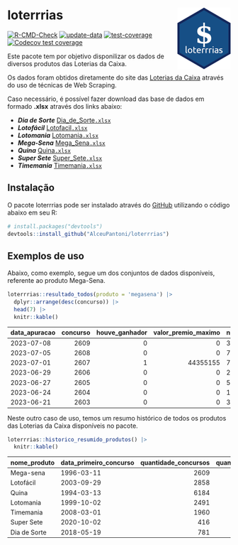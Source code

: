 
<!-- README.md is generated from README.Rmd. Please edit that file -->

# loterrrias <img src="man/figures/logo.png" align="right" height="139" />

<!-- badges: start -->

[![R-CMD-Check](https://github.com/AlceuPantoni/loterrrias/actions/workflows/R-CMD-check.yaml/badge.svg?branch=main)](https://github.com/AlceuPantoni/loterrrias/actions/workflows/R-CMD-check.yaml)
[![update-data](https://github.com/AlceuPantoni/loterrrias/actions/workflows/update-data.yaml/badge.svg)](https://github.com/AlceuPantoni/loterrrias/actions/workflows/update-data.yaml)
[![test-coverage](https://github.com/AlceuPantoni/loterrrias/actions/workflows/test-coverage.yaml/badge.svg?branch=main)](https://github.com/AlceuPantoni/loterrrias/actions/workflows/test-coverage.yaml)
[![Codecov test
coverage](https://codecov.io/gh/AlceuPantoni/loterrrias/branch/main/graph/badge.svg)](https://codecov.io/gh/AlceuPantoni/loterrrias?branch=main)
<!-- badges: end -->

Este pacote tem por objetivo disponilizar os dados de diversos produtos
das Loterias da Caixa.

Os dados foram obtidos diretamente do site das [Loterias da
Caixa](https://loterias.caixa.gov.br/Paginas/default.aspx) através do
uso de técnicas de Web Scraping.

Caso necessário, é possível fazer download das base de dados em formado
**.xlsx** através dos links abaixo:

  - ***Dia de Sorte***
    [Dia\_de\_Sorte`.xlsx`](https://raw.githubusercontent.com/AlceuPantoni/loterrrias/main/data-raw/resultados_diadesorte.xlsx)
  - ***Lotofácil***
    [Lotofacil`.xlsx`](https://raw.githubusercontent.com/AlceuPantoni/loterrrias/main/data-raw/resultados_lotofacil.xlsx)
  - ***Lotomania***
    [Lotomania`.xlsx`](https://raw.githubusercontent.com/AlceuPantoni/loterrrias/main/data-raw/resultados_lotomania.xlsx)
  - ***Mega-Sena***
    [Mega\_Sena`.xlsx`](https://raw.githubusercontent.com/AlceuPantoni/loterrrias/main/data-raw/resultados_megasena.xlsx)
  - ***Quina***
    [Quina`.xlsx`](https://raw.githubusercontent.com/AlceuPantoni/loterrrias/main/data-raw/resultados_quina.xlsx)
  - ***Super Sete***
    [Super\_Sete`.xlsx`](https://raw.githubusercontent.com/AlceuPantoni/loterrrias/main/data-raw/resultados_supersete.xlsx)
  - ***Timemania***
    [Timemania`.xlsx`](https://raw.githubusercontent.com/AlceuPantoni/loterrrias/main/data-raw/resultados_timemania.xlsx)

## Instalação

O pacote loterrrias pode ser instalado através do
[GitHub](https://github.com/) utilizando o código abaixo em seu R:

``` r
# install.packages("devtools")
devtools::install_github("AlceuPantoni/loterrrias")
```

## Exemplos de uso

Abaixo, como exemplo, segue um dos conjuntos de dados disponíveis,
referente ao produto Mega-Sena.

``` r
loterrrias::resultado_todos(produto = 'megasena') |> 
  dplyr::arrange(desc(concurso)) |> 
  head(7) |> 
  knitr::kable()
```

| data\_apuracao | concurso | houve\_ganhador | valor\_premio\_maximo | numeros\_sorteados | num\_1 | num\_2 | num\_3 | num\_4 | num\_5 | num\_6 |
| :------------- | -------: | --------------: | --------------------: | :----------------- | -----: | -----: | -----: | -----: | -----: | -----: |
| 2023-07-08     |     2609 |               0 |                     0 | 3;21;27;32;35;60   |      3 |     21 |     27 |     32 |     35 |     60 |
| 2023-07-05     |     2608 |               0 |                     0 | 7;13;17;24;29;52   |      7 |     13 |     17 |     24 |     29 |     52 |
| 2023-07-01     |     2607 |               1 |              44355155 | 7;11;25;51;57;60   |      7 |     11 |     25 |     51 |     57 |     60 |
| 2023-06-29     |     2606 |               0 |                     0 | 2;10;16;32;45;49   |      2 |     10 |     16 |     32 |     45 |     49 |
| 2023-06-27     |     2605 |               0 |                     0 | 5;11;26;35;46;54   |      5 |     11 |     26 |     35 |     46 |     54 |
| 2023-06-24     |     2604 |               0 |                     0 | 16;17;19;22;46;57  |     16 |     17 |     19 |     22 |     46 |     57 |
| 2023-06-21     |     2603 |               0 |                     0 | 3;7;13;29;52;56    |      3 |      7 |     13 |     29 |     52 |     56 |

Neste outro caso de uso, temos um resumo histórico de todos os produtos
das Loterias da Caixa disponíveis no pacote.

``` r
loterrrias::historico_resumido_produtos() |> 
  knitr::kable()
```

| nome\_produto | data\_primeiro\_concurso | quantidade\_concursos | quantidade\_concursos\_com\_ganhador | percentual\_com\_ganhador | media\_premiacao | maior\_premio | menor\_premio | total\_dezenas\_sorteadas | numero\_mais\_sorteado | numero\_menos\_sorteado |
| :------------ | :----------------------- | --------------------: | -----------------------------------: | ------------------------: | ---------------: | ------------: | ------------: | ------------------------: | ---------------------: | ----------------------: |
| Mega-sena     | 1996-03-11               |                  2609 |                                  591 |                      0.23 |       23677358.6 |     289420865 |     348732.75 |                     15654 |                     10 |                      26 |
| Lotofácil     | 2003-09-29               |                  2858 |                                 2564 |                      0.90 |         908118.4 |       8252873 |      10712.22 |                     42870 |                     20 |                      16 |
| Quina         | 1994-03-13               |                  6184 |                                 2513 |                      0.41 |        3304342.9 |     579215957 |      14230.37 |                     30920 |                      4 |                      47 |
| Lotomania     | 1999-10-02               |                  2491 |                                  662 |                      0.27 |        2311114.3 |      37261930 |     109348.66 |                     49820 |                     47 |                      96 |
| Timemania     | 2008-03-01               |                  1960 |                                   72 |                      0.04 |       26323286.7 |     818652938 |     164711.44 |                     13720 |                     20 |                      53 |
| Super Sete    | 2020-10-02               |                   416 |                                   20 |                      0.05 |        3150135.9 |      10146164 |     124747.77 |                      2912 |                      9 |                       4 |
| Dia de Sorte  | 2018-05-19               |                   781 |                                  264 |                      0.34 |         785618.8 |       3770060 |      59101.35 |                      5467 |                     10 |                       1 |
